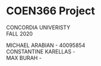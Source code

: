 # COEN366 Project <br />
CONCORDIA UNIVERISTY<br />
FALL 2020<br />


MICHAEL ARABIAN - 40095854<br />
CONSTANTINE KARELLAS - <br />
MAX BURAH - 
